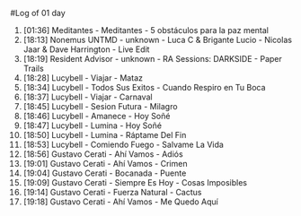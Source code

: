 #Log of 01 day

1. [01:36] Meditantes - Meditantes - 5 obstáculos para la paz mental
1. [18:13] Nonemus UNTMD - unknown - Luca C & Brigante Lucio - Nicolas Jaar & Dave Harrington - Live Edit
1. [18:19] Resident Advisor - unknown - RA Sessions: DARKSIDE - Paper Trails
1. [18:28] Lucybell - Viajar - Mataz
1. [18:34] Lucybell - Todos Sus Exitos - Cuando Respiro en Tu Boca
1. [18:37] Lucybell - Viajar - Carnaval
1. [18:45] Lucybell - Sesion Futura - Milagro
1. [18:46] Lucybell - Amanece - Hoy Soñé
1. [18:47] Lucybell - Lumina - Hoy Soñé
1. [18:50] Lucybell - Lumina - Ráptame Del Fin
1. [18:53] Lucybell - Comiendo Fuego - Salvame La Vida
1. [18:56] Gustavo Cerati - Ahí Vamos - Adiós
1. [19:01] Gustavo Cerati - Ahí Vamos - Crimen
1. [19:04] Gustavo Cerati - Bocanada - Puente
1. [19:09] Gustavo Cerati - Siempre Es Hoy - Cosas Imposibles
1. [19:14] Gustavo Cerati - Fuerza Natural - Cactus
1. [19:18] Gustavo Cerati - Ahí Vamos - Me Quedo Aquí
